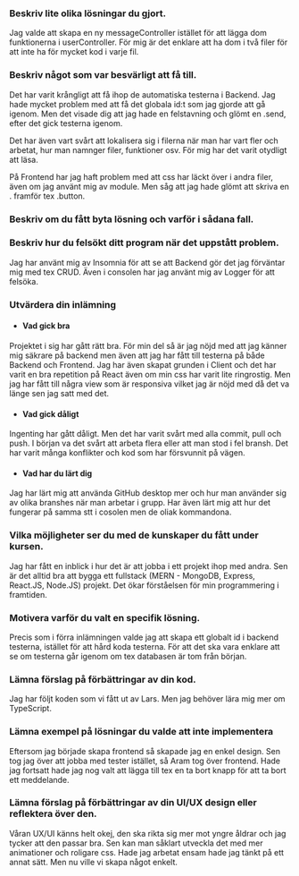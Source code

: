 ### Beskriv lite olika lösningar du gjort.

Jag valde att skapa en ny messageController istället för att lägga dom funktionerna i userController. För mig är det
enklare att ha dom i två filer för att inte ha för mycket kod i varje fil.



### Beskriv något som var besvärligt att få till.

Det har varit krångligt att få ihop de automatiska testerna i Backend. Jag hade mycket problem med att få det globala
id:t som jag gjorde att gå igenom. Men det visade dig att jag hade en felstavning och glömt en .send, efter det gick
testerna igenom.

Det har även vart svårt att lokalisera sig i filerna när man har vart fler och arbetat, hur man namnger filer,
funktioner osv. För mig har det varit otydligt att läsa.

På Frontend har jag haft problem med att css har läckt över i andra filer, även om jag använt mig av module. Men såg att
jag hade glömt att skriva en . framför tex .button.

### Beskriv om du fått byta lösning och varför i sådana fall.

### Beskriv hur du felsökt ditt program när det uppstått problem.

Jag har använt mig av Insomnia för att se att Backend gör det jag förväntar mig med tex CRUD. Även i consolen har jag
använt mig av Logger för att felsöka.

### Utvärdera din inlämning

* #### Vad gick bra

Projektet i sig har gått rätt bra. För min del så är jag nöjd med att jag känner mig säkrare på backend men även att jag
har fått till testerna på både Backend och Frontend. Jag har även skapat grunden i Client och det har varit en bra
repetition på React även om min css har varit lite ringrostig. Men jag har fått till några view som är responsiva vilket
jag är nöjd med då det va länge sen jag satt med det.

* #### Vad gick dåligt

Ingenting har gått dåligt. Men det har varit svårt med alla commit, pull och push. I början va det svårt att arbeta
flera eller att man stod i fel bransh. Det har varit många konflikter och kod som har försvunnit på vägen.

* #### Vad har du lärt dig

Jag har lärt mig att använda GitHub desktop mer och hur man använder sig av olika branshes när man arbetar i grupp. Har
även lärt mig att hur det fungerar på samma stt i cosolen men de oliak kommandona.

### Vilka möjligheter ser du med de kunskaper du fått under kursen.

Jag har fått en inblick i hur det är att jobba i ett projekt ihop med andra. Sen är det alltid bra att bygga ett
fullstack (MERN - MongoDB, Express, React.JS, Node.JS) projekt. Det ökar förståelsen för min programmering i framtiden.

### Motivera varför du valt en specifik lösning.

Precis som i förra inlämningen valde jag att skapa ett globalt id i backend testerna, istället för att hård koda
testerna. För att det ska vara enklare att se om testerna går igenom om tex databasen är tom från början.

### Lämna förslag på förbättringar av din kod.

Jag har följt koden som vi fått ut av Lars. Men jag behöver lära mig mer om TypeScript.

### Lämna exempel på lösningar du valde att inte implementera

Eftersom jag började skapa frontend så skapade jag en enkel design. Sen tog jag över att jobba med tester istället, så
Aram tog över frontend. Hade jag fortsatt hade jag nog valt att lägga till tex en ta bort knapp för att ta bort ett
meddelande.

### Lämna förslag på förbättringar av din UI/UX design eller reflektera över den.

Våran UX/UI känns helt okej, den ska rikta sig mer mot yngre åldrar och jag tycker att den passar bra. Sen kan man
såklart utveckla det med mer animationer och roligare css. Hade jag arbetat ensam hade jag tänkt på ett annat sätt. Men
nu ville vi skapa något enkelt.
